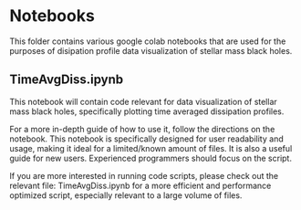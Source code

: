 # Notebooks
This folder contains various google colab notebooks that are used for the purposes of disipation profile data visualization of stellar mass black holes. 

## TimeAvgDiss.ipynb
This notebook will contain code relevant for data visualization of stellar mass black holes, specifically plotting time averaged dissipation profiles. 

For a more in-depth guide of how to use it, follow the directions on the notebook. 
This notebook is specifically designed for user readability and usage, making it ideal for a limited/known amount of files. 
It is also a useful guide for new users. Experienced programmers should focus on the script. 

If you are more interested in running code scripts, please check out the relevant file: 
TimeAvgDiss.ipynb 
for a more efficient and performance optimized script, especially relevant to a large volume of files. 



